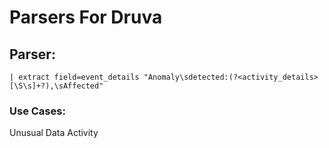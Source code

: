 # Parsers For Druva

## Parser:
```
| extract field=event_details "Anomaly\sdetected:(?<activity_details>[\S\s]+?),\sAffected"
```
### Use Cases:
Unusual Data Activity


